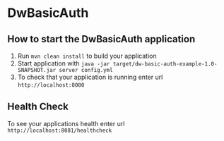 # DwBasicAuth

How to start the DwBasicAuth application
---

1. Run `mvn clean install` to build your application
1. Start application with `java -jar target/dw-basic-auth-example-1.0-SNAPSHOT.jar server config.yml`
1. To check that your application is running enter url `http://localhost:8080`

Health Check
---

To see your applications health enter url `http://localhost:8081/healthcheck`

